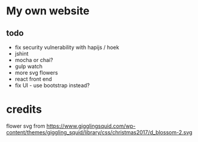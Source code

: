 # My own website

## todo
* fix security vulnerability with hapijs / hoek
* jshint
* mocha or chai?
* gulp watch
* more svg flowers
* react front end
* fix UI - use bootstrap instead?

# credits
flower svg from https://www.gigglingsquid.com/wp-content/themes/giggling_squid/library/css/christmas2017/d_blossom-2.svg
